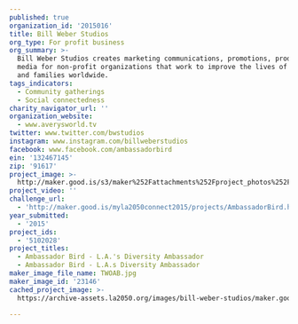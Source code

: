 ```yaml
---
published: true
organization_id: '2015016'
title: Bill Weber Studios
org_type: For profit business
org_summary: >-
  Bill Weber Studios creates marketing communications, promotions, products and
  media for non-profit organizations that work to improve the lives of children
  and families worldwide.
tags_indicators:
  - Community gatherings
  - Social connectedness
charity_navigator_url: ''
organization_website:
  - www.averysworld.tv
twitter: www.twitter.com/bwstudios
instagram: www.instagram.com/billweberstudios
facebook: www.facebook.com/ambassadorbird
ein: '132467145'
zip: '91617'
project_image: >-
  http://maker.good.is/s3/maker%252Fattachments%252Fproject_photos%252Fimages%252F23146%252Fdisplay%252FTWOAB.jpg=c570x385
project_video: ''
challenge_url:
  - 'http://maker.good.is/myla2050connect2015/projects/AmbassadorBird.html'
year_submitted:
  - '2015'
project_ids:
  - '5102028'
project_titles:
  - Ambassador Bird - L.A.'s Diversity Ambassador
  - Ambassador Bird - L.A.s Diversity Ambassador
maker_image_file_name: TWOAB.jpg
maker_image_id: '23146'
cached_project_image: >-
  https://archive-assets.la2050.org/images/bill-weber-studios/maker.good.is/s3/maker%252Fattachments%252Fproject_photos%252Fimages%252F23146%252Fdisplay%252FTWOAB.jpg=c570x385.jpg

---
```

